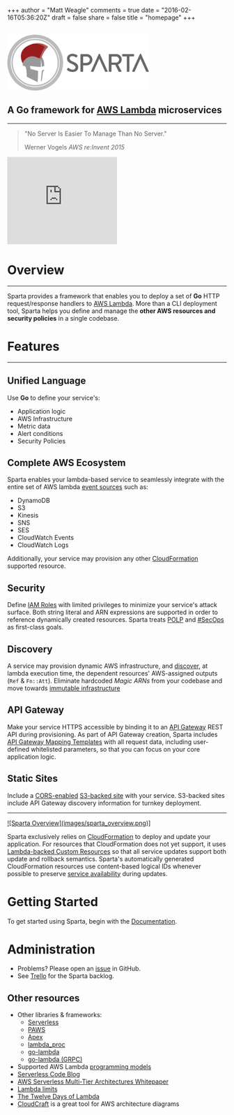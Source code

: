 +++
author = "Matt Weagle"
comments = true
date = "2016-02-16T05:36:20Z"
draft = false
share = false
title = "homepage"
+++

<br />
<div class="jumbotron">
<img src="images/SpartaLogoNoDomain.png" alt="Sparta shield" height="128">
<h2>A <b>Go</b> framework for <a href="https://aws.amazon.com/lambda">AWS Lambda</a> microservices</h2>

  <hr />
  <blockquote>
    <p>"No Server Is Easier To Manage Than No Server."</p>
    <footer>Werner Vogels <cite title="Source Title">AWS re:Invent 2015</cite></footer>
  </blockquote>  
  <iframe width="50%" height="200" src="https://www.youtube.com/embed/y-0Wf2Zyi5Q?start=1742" frameborder="0" allowfullscreen></iframe>
</div>

# Overview
<hr />

Sparta provides a framework that enables you to deploy a set of **Go** HTTP request/response handlers to [AWS Lambda](https://aws.amazon.com/lambda/).  More than a CLI deployment tool, Sparta helps you define and manage the **other AWS resources and security policies** in a single codebase.

# Features
<hr />

<!-- Row 1 -->
<div class="row">
  <div class="col-lg-6">
     <h2>Unified Language</h2>
     <p>Use <b>Go</b> to define your service's:
     <ul>
      <li>Application logic</li>
      <li>AWS Infrastructure</li>
      <li>Metric data</li>
      <li>Alert conditions</li>
      <li>Security Policies</li>
     </ul>
     </p>
  </div>
  <div class="col-lg-6">
     <h2>Complete AWS Ecosystem</h2>
     <p>Sparta enables your lambda-based service to seamlessly integrate with the entire set of AWS lambda <a href="http://docs.aws.amazon.com/lambda/latest/dg/intro-core-components.html">event sources</a> such as:
       <ul>
         <li>DynamoDB</li>
         <li>S3</li>
         <li>Kinesis</li>
         <li>SNS</li>
         <li>SES</li>
         <li>CloudWatch Events</li>
         <li>CloudWatch Logs</li>
       </ul>
       Additionally, your service may provision any other <a href="http://docs.aws.amazon.com/AWSCloudFormation/latest/UserGuide/aws-template-resource-type-ref.html">CloudFormation</a> supported resource.
      </p>
  </div>
 </div>

 <!-- Row 2 -->
 <div class="row">
  <div class="col-lg-6">
    <h2>Security</h2>
    <p>Define <a href="http://docs.aws.amazon.com/IAM/latest/UserGuide/reference_policies.html">IAM Roles</a> with limited privileges to minimize your service's attack surface.  Both string literal and ARN expressions are supported in order to reference dynamically created resources.  Sparta treats <a href="http://searchsecurity.techtarget.com/definition/principle-of-least-privilege-POLP">POLP</a> and <a href="https://twitter.com/hashtag/secops">#SecOps</a> as first-class goals.
    </p>
  </div>
  <div class="col-lg-6">
      <h2>Discovery</h2>
      <p>A service may provision dynamic AWS infrastructure, and <a href="http://gosparta.io/docs/eventsources">discover</a>, at lambda execution time, the dependent resources' AWS-assigned outputs (<code>Ref</code> &amp; <code>Fn::Att</code>).  Eliminate hardcoded <i>Magic ARNs</i> from your codebase and move towards <a href="http://chadfowler.com/blog/2013/06/23/immutable-deployments">immutable infrastructure</a></p>
  </div>
</div>

<!-- Row 3 -->
<div class="row">
  <div class="col-lg-6">
    <h2>API Gateway</h2>
    <p>Make your service HTTPS accessible by binding it to an <a href="http://docs.aws.amazon.com/apigateway/latest/developerguide/welcome.html">API Gateway</a> REST API during provisioning.  As part of API Gateway creation, Sparta includes <a href="http://docs.aws.amazon.com/apigateway/latest/developerguide/api-gateway-mapping-template-reference.html">API Gateway Mapping Templates</a> with all request data, including user-defined whitelisted parameters, so that you can focus on your core application logic.</p>
 </div>
 <div class="col-lg-6">
    <h2>Static Sites</h2>
    <p>Include a <a href="http://docs.aws.amazon.com/AmazonS3/latest/dev/cors.html">CORS-enabled</a> <a href="http://docs.aws.amazon.com/AmazonS3/latest/dev/WebsiteHosting.html">S3-backed site</a> with your service.  S3-backed sites include API Gateway discovery information for turnkey deployment.</p>
 </div>
</div>

<hr />
<a href="https://cloudcraft.co/view/8571b3bc-76ef-48c1-8401-0b6ae1d36b4e?key=d44zi4j1pxj00000" rel="Sparta Arch">![Sparta Overview](images/sparta_overview.png)]</a>

Sparta exclusively relies on [CloudFormation](http://docs.aws.amazon.com/AWSCloudFormation/latest/UserGuide/Welcome.html) to deploy and update your application.  For resources that CloudFormation does not yet support, it uses [Lambda-backed Custom Resources](http://docs.aws.amazon.com/AWSCloudFormation/latest/UserGuide/template-custom-resources-lambda.html) so that all service updates support both update and rollback semantics.  Sparta's automatically generated CloudFormation resources use content-based logical IDs whenever possible to preserve [service availability](http://docs.aws.amazon.com/AWSCloudFormation/latest/UserGuide/using-cfn-updating-stacks.html) during updates.

# Getting Started

To get started using Sparta, begin with the [Documentation](./docs).

# Administration
  - Problems?  Please open an [issue](https://github.com/mweagle/Sparta/issues/new) in GitHub.
  - See [Trello](https://trello.com/b/WslDce70/sparta) for the Sparta backlog.

## Other resources

  * Other libraries & frameworks:
    * [Serverless](https://github.com/serverless/serverless)
    * [PAWS](https://github.com/braahyan/PAWS)
    * [Apex](http://apex.run)
    * [lambda_proc](https://github.com/jasonmoo/lambda_proc)
    * [go-lambda](https://github.com/xlab/go-lambda)
    * [go-lambda (GRPC)](https://github.com/pilwon/go-lambda)
  * Supported AWS Lambda [programming models](http://docs.aws.amazon.com/lambda/latest/dg/programming-model-v2.html)
  * [Serverless Code Blog](https://serverlesscode.com)
  * [AWS Serverless Multi-Tier Architectures Whitepaper](https://d0.awsstatic.com/whitepapers/AWS_Serverless_Multi-Tier_Architectures.pdf)
  * [Lambda limits](http://docs.aws.amazon.com/lambda/latest/dg/limits.html)
  * [The Twelve Days of Lambda](https://aws.amazon.com/blogs/compute/the-twelve-days-of-lambda/)
  * [CloudCraft](http://cloudcraft.co) is a great tool for AWS architecture diagrams

